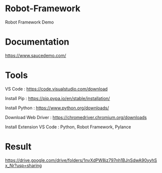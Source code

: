 # Robot-Framework
Robot Framework Demo

# Documentation
https://www.saucedemo.com/

# Tools
VS Code : https://code.visualstudio.com/download

Install Pip : https://pip.pypa.io/en/stable/installation/

Install Python : https://www.python.org/downloads/

Download Web Driver : https://chromedriver.chromium.org/downloads

Install Extension VS Code : Python, Robot Framework, Pylance

# Result
https://drive.google.com/drive/folders/1nvXdPW8jz797nh1BJnSdwA90yyhSx_Nr?usp=sharing

